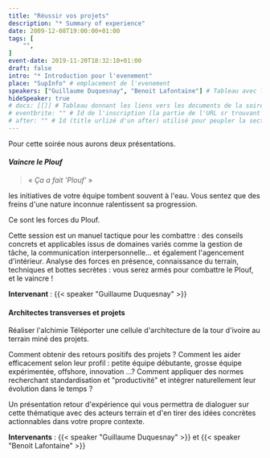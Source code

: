 ```yaml
---
title: "Réussir vos projets"
description: "* Summary of experience"
date: 2009-12-08T19:00:00+01:00
tags: [
    "",
]
event-date: 2019-11-20T18:32:10+01:00
draft: false
intro: "* Introduction pour l'evenement"
place: "SupInfo" # emplacement de l'evenement
speakers: ["Guillaume Duquesnay", "Benoit Lafontaine"] # Tableau avec les nom des speakers entre " et séparé par des , et doit être identique au titre du speaker enregistré !
hideSpeaker: true
# docs: [[]] # Tableau donnant les liens vers les documents de la soirée hors affiche - exemple : [["L'inauguration","http://toursjug.cloud.xwiki.com/xwiki/bin/download/Meetings/20080409/InaugurationToursJUG.pdf"], ["Unitils et Selenium","Unitils-Selenium.pdf"]]
# eventbrite: "" # Id de l'inscription (la partie de l'URL sr trouvant après https://www.eventbrite.fr/e/ )
# after: "" # Id (title urlizé d'un after) utilisé pour peupler la section after d'un evvent (exemple : apside-after-01)
---
```

Pour cette soirée nous aurons deux présentations.

#### ***Vaincre le Plouf*** 

> « *Ça a fait 'Plouf'* »

les initiatives de votre équipe tombent souvent à l'eau. Vous sentez que des freins d'une nature inconnue ralentissent sa progression.

Ce sont les forces du Plouf.

Cette session est un manuel tactique pour les combattre : des conseils concrets et applicables issus de domaines variés comme la gestion de tâche, la communication interpersonnelle… et également l'agencement d'intérieur. Analyse des forces en présence, connaissance du terrain, techniques et bottes secrètes : vous serez armés pour combattre le Plouf, et le vaincre !

**Intervenant** : {{< speaker "Guillaume Duquesnay" >}}

#### Architectes transverses et projets

Réaliser l'alchimie Téléporter une cellule d'architecture de la tour d'ivoire au terrain miné des projets.

Comment obtenir des retours positifs des projets ? Comment les aider efficacement selon leur profil : petite équipe débutante, grosse équipe expérimentée, offshore, innovation ...? Comment appliquer des normes recherchant standardisation et "productivité" et intégrer naturellement leur évolution dans le temps ?

Un présentation retour d'expérience qui vous permettra de dialoguer sur cette thématique avec des acteurs terrain et d'en tirer des idées concrètes actionnables dans votre propre contexte.

**Intervenants** : {{< speaker "Guillaume Duquesnay" >}} et {{< speaker "Benoit Lafontaine" >}}